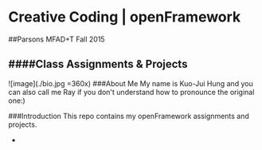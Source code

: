 # Creative Coding | openFramework
##Parsons MFAD+T Fall 2015

####Class Assignments & Projects
-

![image](./bio.jpg =360x)
###About Me
My name is Kuo-Jui Hung and you can also call me Ray if you don't understand how to pronounce the original one:) 

###Introduction
This repo contains my openFramework assignments and projects.

-

